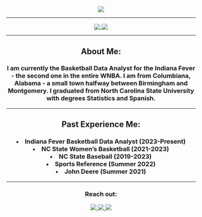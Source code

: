 <div align="center">  
  <img align="center" src="https://github.com/billyfryer/billyfryer/assets/78826421/2ea8408c-1d99-4268-80f9-f124aa4f1a33">
  <hr>
  <a href="#"><img align="center" src="https://github-readme-stats.vercel.app/api?username=billyfryer&hide=stars,issues&include_all_commits=true&count_private=true&show_icons=true&theme=react" />  </a>
  <a href="#"><img align="center" src="https://github-readme-stats.vercel.app/api/top-langs/?username=billyfryer&layout=compact&theme=react" /></a> 
  <hr>
  <h2>About Me:</h2>
  <h3>I am currently the Basketball Data Analyst for the Indiana Fever - the second one in the entire WNBA. I am from Columbiana, Alabama - a small town halfway between Birmingham and Montgomery. I graduated from North Carolina State University with degrees Statistics and Spanish.
  <hr>
  <h2>Past Experience Me:</h2>
    <h3>
<li> Indiana Fever Basketball Data Analyst (2023-Present) </li>
<li> NC State Women’s Basketball (2021-2023) </li>
<li> NC State Baseball (2019-2023) </li>
<li> Sports Reference (Summer 2022) </li>
<li> John Deere (Summer 2021) </li>
  </h3>
  <hr>
  <div>
    <h3>Reach out:</h3>
    <a href="[https://billyfryer.com/](https://billyfryer.com/)"><img src="https://img.shields.io/badge/-Personal_Website-000000?style=flat-square&logo=Coderwall&logoColor=white" />  </a>
    <a href="https://www.linkedin.com/in/billy-fryer/"><img src="https://img.shields.io/badge/-LinkedIn-0077B5?style=flat-square&logo=LinkedIn&logoColor=white" />  </a>
    <a href="https://github.com/billyfryer"><img src="https://img.shields.io/github/followers/manliestben?color=black&label=GitHub&logo=GitHub&logoColor=white&style=flat-square" />  </a>
  </div>


